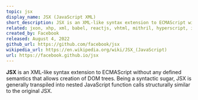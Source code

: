 ```yaml
---
topic: jsx
display_name: JSX (JavaScript XML)
short_description: JSX is an XML-like syntax extension to ECMAScript without any defined semantics that allows creation of DOM trees.
related: jxon, xhp, xml, babel, reactjs, vhtml, mithril, hyperscript, ijk, hdom
created_by: Facebook
released: August 4, 2022
github_url: https://github.com/facebook/jsx
wikipedia_url: https://en.wikipedia.org/wiki/JSX_(JavaScript)
url: https://facebook.github.io/jsx
---
```

**JSX** is an XML-like syntax extension to ECMAScript without any defined semantics that allows creation of DOM trees. Being a syntactic sugar, JSX is generally transpiled into nested JavaScript function calls structurally similar to the original JSX. 
